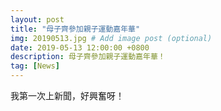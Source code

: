 ```yaml
---
layout: post
title: "母子齊參加親子運動嘉年華"
img: 20190513.jpg # Add image post (optional)
date: 2019-05-13 12:00:00 +0800
description: 母子齊參加親子運動嘉年華！
tag: [News]
---
```

我第一次上新聞，好興奮呀！